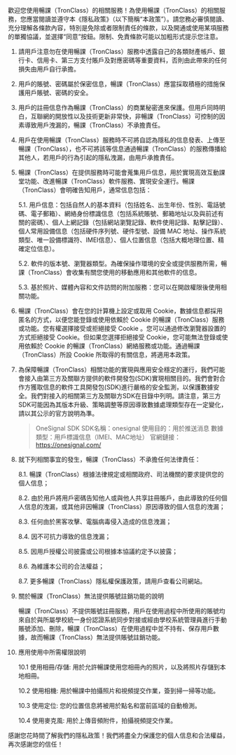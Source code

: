 歡迎您使用暢課（TronClass）的相關服務！為使用暢課（TronClass）的相關服務，您應當閱讀並遵守本《隱私政策》（以下簡稱“本政策”）。請您務必審慎閱讀、充分理解各條款內容，特別是免除或者限制責任的條款，以及開通或使用某項服務的單獨協議，並選擇“同意”按鈕。限制、免責條款可能以加粗形式提示您注意。

1. 請用戶注意勿在使用暢課（TronClass）服務中透露自己的各類財產帳戶、銀行卡、信用卡、第三方支付賬戶及對應密碼等重要資料，否則由此帶來的任何損失由用戶自行承擔。

2. 用戶的賬號、密碼屬於保密信息，暢課（TronClass）應當採取積極的措施保護用戶賬號、密碼的安全。

3. 用戶的註冊信息作為暢課（TronClass）的商業秘密進來保護。但用戶同時明白，互聯網的開放性以及技術更新非常快，非暢課（TronClass）可控制的因素導致用戶洩漏的，暢課（TronClass）不承擔責任。

4. 用戶在使用暢課（TronClass）服務時不可將自認為隱私的信息發表、上傳至暢課（TronClass），也不可將該等信息通過暢課（TronClass）的服務傳播給其他人，若用戶的行為引起的隱私洩漏，由用戶承擔責任。

5. 暢課（TronClass）在提供服務時可能會蒐集用戶信息，用於實現高效互動課堂功能、改進暢課（TronClass）軟件服務、實現安全運行。暢課（TronClass）會明確告知用戶，通常信息包括：

    5.1. 用戶信息：包括自然人的基本資料（包括姓名、出生年份、性別、電話號碼、電子郵箱）、網絡身份標識信息（包括系統賬號、郵箱地址以及與前述有關的密碼）、個人上網記錄（包括網站瀏覽記錄、軟件使用記錄、點擊記錄）、個人常用設備信息（包括硬件序列號、硬件型號、設備 MAC 地址、操作系統類型、唯一設備標識符、IMEI信息）、個人位置信息（包括大概地理位置、精確定位信息）。

    5.2. 軟件的版本號、瀏覽器類型。為確保操作環境的安全或提供服務所需，暢課（TronClass）會收集有關您使用的移動應用和其他軟件的信息。

    5.3. 基於照片、媒體內容和文件訪問的附加服務：您可以在開啟權限後使用相關功能。

6. 暢課（TronClass）會在您的計算機上設定或取用 Cookie，數據信息都採用匿名的方式，以便您能登錄或使用依賴於 Cookie 的暢課（TronClass）服務或功能。您有權選擇接受或拒絕接受 Cookie 。您可以通過修改瀏覽器設置的方式拒絕接受 Cookie。但如果您選擇拒絕接受 Cookie，您可能無法登錄或使用依賴於 Cookie 的暢課（TronClass）網絡服務或功能。通過暢課（TronClass）所設 Cookie 所取得的有關信息，將適用本政策。

7. 為保障暢課（TronClass）相關功能的實現與應用安全穩定的運行，我們可能會接入由第三方及關聯方提供的軟件開發包(SDK)實現相關目的。我們會對合作方獲取信息的軟件工具開發包(SDK)進行嚴格的安全監測，以保護數據安全。我們對接入的相關第三方及關聯方SDK在目錄中列明。請注意，第三方SDK可能因為其版本升級、策略調整等原因導致數據處理類型存在一定變化，請以其公示的官方說明為準。

    > OneSignal SDK
    > SDK名稱：onesignal
    > 使用目的：用於推送消息
    > 數據類型：用戶標識信息（IMEI、MAC地址）
    > 官網鏈接：https://onesignal.com/


8. 就下列相關事宜的發生，暢課（TronClass）不承擔任何法律責任：

    8.1. 暢課（TronClass）根據法律規定或相關政府、司法機關的要求提供您的個人信息；

    8.2. 由於用戶將用戶密碼告知他人或與他人共享註冊賬戶，由此導致的任何個人信息的洩漏，或其他非因暢課（TronClass）原因導致的個人信息的洩漏；

    8.3. 任何由於黑客攻擊、電腦病毒侵入造成的信息洩漏；

    8.4. 因不可抗力導致的信息洩漏；

    8.5. 因用戶授權公司披露或公司根據本協議約定予以披露；

    8.6. 為維護本公司的合法權益；

    8.7. 更多暢課（TronClass）隱私權保護政策，請用戶查看公司網站。

9. 關於暢課（TronClass）無法提供賬號註銷功能的說明

    暢課（TronClass）不提供賬號註冊服務，用戶在使用過程中所使用的賬號均來自於與所屬學校統一身份認證系統同步對接或經由學校系統管理員進行手動賬號添加、刪除，暢課（TronClass）在使用過程中並不持有、保存用戶數據，故而暢課（TronClass）無法提供賬號註銷功能。

10. 應用使用中所需權限說明

    10.1 使用相冊/存儲: 用於允許暢課使用您相冊內的照片，以及將照片存儲到本地相冊。

    10.2 使用相機: 用於暢課中拍攝照片和視頻提交作業，簽到掃一掃等功能。

    10.3 使用定位: 您的位置信息將被用於點名和當前區域的自動檢測。

    10.4 使用麥克風: 用於上傳音頻附件，拍攝視頻提交作業。


感謝您花時間了解我們的隱私政策！我們將盡全力保護您的個人信息和合法權益，再次感謝您的信任！